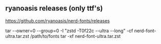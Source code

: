 ## ryanoasis releases (only ttf's)
https://github.com/ryanoasis/nerd-fonts/releases

tar --owner=0 --group=0 -I "zstd -T0f22c --ultra --long" -cf nerd-font-ultra.tar.zst /path/to/fonts
tar -xf nerd-font-ultra.tar.zst
